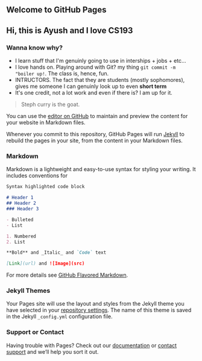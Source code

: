 ## Welcome to GitHub Pages

## Hi, this is Ayush and I love CS193

### Wanna know why?

- I learn stuff that I'm genuinly going to use in interships + jobs + etc...
- I love hands on. Playing around with Git? my thing `git commit -m "boiler up!`. The class is, hence, fun.
- INTRUCTORS. The fact that they are students (mostly sophomores), gives me someone I can genuinly look up to even **short term**
- It's one credit, not a lot work and even if there is? I am up for it.

> Steph curry is the goat.


You can use the [editor on GitHub](https://github.com/kalutes/CS193_Fall18_Lab1/edit/master/index.md) to maintain and preview the content for your website in Markdown files.

Whenever you commit to this repository, GitHub Pages will run [Jekyll](https://jekyllrb.com/) to rebuild the pages in your site, from the content in your Markdown files.

### Markdown

Markdown is a lightweight and easy-to-use syntax for styling your writing. It includes conventions for

```markdown
Syntax highlighted code block

# Header 1
## Header 2
### Header 3

- Bulleted
- List

1. Numbered
2. List

**Bold** and _Italic_ and `Code` text

[Link](url) and ![Image](src)
```

For more details see [GitHub Flavored Markdown](https://guides.github.com/features/mastering-markdown/).

### Jekyll Themes

Your Pages site will use the layout and styles from the Jekyll theme you have selected in your [repository settings](https://github.com/kalutes/CS193_Fall18_Lab1/settings). The name of this theme is saved in the Jekyll `_config.yml` configuration file.

### Support or Contact

Having trouble with Pages? Check out our [documentation](https://help.github.com/categories/github-pages-basics/) or [contact support](https://github.com/contact) and we’ll help you sort it out.
